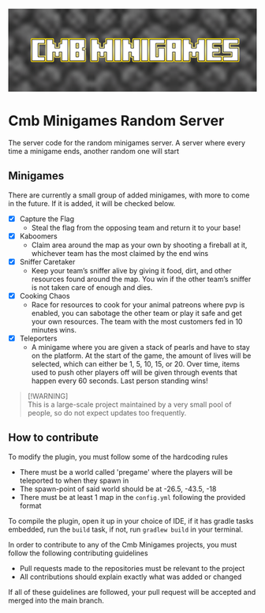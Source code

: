 ![CmbMinigamesBanner.png](https://github.com/Cmb-Minigames/CmbMinigamesRandom/blob/master/docs/images/CmbMinigamesBanner.png?raw=true)
# Cmb Minigames Random Server
The server code for the random minigames server. A server where every time a minigame ends, another random one will start

## Minigames
There are currently a small group of added minigames, with more to come in the future. If it is added, it will be checked below.
- [x] Capture the Flag
  - Steal the flag from the opposing team and return it to your base!
- [x] Kaboomers
  - Claim area around the map as your own by shooting a fireball at it, whichever team has the most claimed by the end wins
- [x] Sniffer Caretaker
  - Keep your team’s sniffer alive by giving it food, dirt, and other resources found around the map. You win if the other team’s sniffer is not taken care of enough and dies.
- [x] Cooking Chaos
  - Race for resources to cook for your animal patreons where pvp is enabled, you can sabotage the other team or play it safe and get your own resources. The team with the most customers fed in 10 minutes wins. 
- [x] Teleporters
  - A minigame where you are given a stack of pearls and have to stay on the platform. At the start of the game, the amount of lives will be selected, which can either be 1, 5, 10, 15, or 20. Over time, items used to push other players off will be given through events that happen every 60 seconds. Last person standing wins!
> [!WARNING]\
> This is a large-scale project maintained by a very small pool of people, so do not expect updates too frequently.

## How to contribute
To modify the plugin, you must follow some of the hardcoding rules
- There must be a world called 'pregame' where the players will be teleported to when they spawn in
- The spawn-point of said world should be at -26.5, -43.5, -18
- There must be at least 1 map in the `config.yml` following the provided format

To compile the plugin, open it up in your choice of IDE, if it has gradle tasks embedded, run the `build` task, if not, run `gradlew build` in your terminal.

In order to contribute to any of the Cmb Minigames projects, you must follow the following contributing guidelines
- Pull requests made to the repositories must be relevant to the project
- All contributions should explain exactly what was added or changed

If all of these guidelines are followed, your pull request will be accepted and merged into the main branch.
